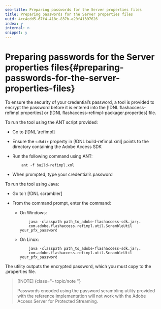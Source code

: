 ```yaml
---
seo-title: Preparing passwords for the Server properties files
title: Preparing passwords for the Server properties files
uuid: 4cc4edd5-67f4-418c-837b-a20f41397626
index: y
internal: n
snippet: y
---
```


# Preparing passwords for the Server properties files{#preparing-passwords-for-the-server-properties-files}

To ensure the security of your credential’s password, a tool is provided to encrypt the password before it is entered into the [!DNL flashaccess-refimpl.properties] or [!DNL flashaccess-refimpl-packager.properties] file.

To run the tool using the ANT script provided:

* Go to *<Reference Implementation Server Path>* [!DNL \refimpl] 

* Ensure the `sdkdir` property in [!DNL build-refimpl.xml] points to the directory containing the Adobe Access SDK 
* Run the following command using ANT:

  ```
      ant -f build-refimpl.xml
  ```

* When prompted, type your credential’s password

To run the tool using Java:

* Go to *<Reference Implementation Server Path>*\ [!DNL scrambler] 

* From the command prompt, enter the command:

    * On Windows:

      ```    
          java -classpath path_to_adobe-flashaccess-sdk.jar;.  
          com.adobe.flashaccess.refimpl.util.ScrambleUtil your_pfx_password
      ```

    * On Linux:

      ```    
          java -classpath path_to_adobe-flashaccess-sdk.jar;.  
          com.adobe.flashaccess.refimpl.util.ScrambleUtil your_pfx_password
      ```

The utility outputs the encrypted password, which you must copy to the .properties file.

>[!NOTE] {class="- topic/note "}
>
>Passwords encoded using the password scrambling utility provided with the reference implementation will not work with the Adobe Access Server for Protected Streaming.


